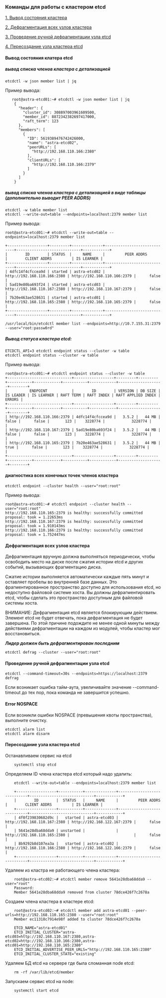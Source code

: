### Команды для работы с кластером etcd

[1. Вывод состояния кластера](https://github.com/Aleksey-10081967/Postgresql-study/blob/main/work_etcd/query/readme.md#%D0%B2%D1%8B%D0%B2%D0%BE%D0%B4-%D1%81%D0%BE%D1%81%D1%82%D0%BE%D1%8F%D0%BD%D0%B8%D1%8F-%D0%BA%D0%BB%D0%B0%D1%82%D0%B5%D1%80%D0%B0-etcd)

[2. Дефрагментация всех узлов кластера](https://github.com/Aleksey-10081967/Postgresql-study/blob/main/work_etcd/query/readme.md#%D0%B4%D0%B5%D1%84%D1%80%D0%B0%D0%B3%D0%BC%D0%B5%D0%BD%D1%82%D0%B0%D1%86%D0%B8%D1%8F-%D0%B2%D1%81%D0%B5%D1%85-%D1%83%D0%B7%D0%BB%D0%BE%D0%B2-%D0%BA%D0%BB%D0%B0%D1%81%D1%82%D0%B5%D1%80%D0%B0)

[3. Проведение ручной дефрагментации узла etcd](https://github.com/Aleksey-10081967/Postgresql-study/blob/main/work_etcd/query/readme.md#%D0%BF%D1%80%D0%BE%D0%B2%D0%B5%D0%B4%D0%B5%D0%BD%D0%B8%D0%B5-%D1%80%D1%83%D1%87%D0%BD%D0%BE%D0%B9-%D0%B4%D0%B5%D1%84%D1%80%D0%B0%D0%B3%D0%BC%D0%B5%D0%BD%D1%82%D0%B0%D1%86%D0%B8%D0%B8-%D1%83%D0%B7%D0%BB%D0%B0-etcd)

[4. Пересоздание узла кластера etcd](https://github.com/Aleksey-10081967/Postgresql-study/blob/main/work_etcd/query/readme.md#%D0%BF%D0%B5%D1%80%D0%B5%D1%81%D0%BE%D0%B7%D0%B4%D0%B0%D0%BD%D0%B8%D0%B5-%D1%83%D0%B7%D0%BB%D0%B0-%D0%BA%D0%BB%D0%B0%D1%81%D1%82%D0%B5%D1%80%D0%B0-etcd)


#### Вывод состояния клатера etcd

##### вывод списка членов кластера с детализацией 

    etcdctl -w json member list | jq   
    
 Пример вывода:
 
       root@astra-etcd01:~# etcdctl -w json member list | jq  
        {
          "header": {
            "cluster_id": 308897003961609500,
            "member_id": 8872342382697417000,
            "raft_term": 123
          },
          "members": [
            {
              "ID": 5619389476742426000,
              "name": "astra-etcd02",
              "peerURLs": [
                "http://192.168.110.166:2380"
              ],
              "clientURLs": [
                "http://192.168.110.166:2379"
              ]
            }
          ]
        }


##### вывод списка членов кластера с детализацией в виде таблицы (дополнительно выводит  PEER ADDRS)

    etcdctl -w table member list                               
    etcdctl --write-out=table --endpoints=localhost:2379 member list  

Пример вывода:

    root@astra-etcd01:~# etcdctl --write-out=table --endpoints=localhost:2379 member list
    
    +------------------+---------+--------------+-----------------------------+-----------------------------+------------+
    |        ID        | STATUS  |     NAME     |         PEER ADDRS          |        CLIENT ADDRS         | IS LEARNER |
    +------------------+---------+--------------+-----------------------------+-----------------------------+------------+
    | 4dfc14f4cfccea9d | started | astra-etcd02 | http://192.168.110.166:2380 | http://192.168.110.166:2379 |      false |
    | 5ad19e80ba693f24 | started | astra-etcd03 | http://192.168.110.167:2380 | http://192.168.110.167:2379 |      false |
    | 7b20e463ae528631 | started | astra-etcd01 | http://192.168.110.165:2380 | http://192.168.110.165:2379 |      false |
    +------------------+---------+--------------+-----------------------------+-----------------------------+------------+
    
    /usr/local/bin/etcdctl member list --endpoints=http://10.7.155.31:2379 --user="root:passw0rd"
    
##### Вывод статуса кластера etcd:    

    ETCDCTL_API=3 etcdctl endpoint status --cluster -w table
    etcdctl endpoint status --cluster -w table
    
Пример вывода:

    root@astra-etcd01:~# etcdctl endpoint status --cluster -w table
    +-----------------------------+------------------+---------+---------+-----------+------------+-----------+------------+--------------------+--------+
    |          ENDPOINT           |        ID        | VERSION | DB SIZE | IS LEADER | IS LEARNER | RAFT TERM | RAFT INDEX | RAFT APPLIED INDEX | ERRORS |
    +-----------------------------+------------------+---------+---------+-----------+------------+-----------+------------+--------------------+--------+
    | http://192.168.110.166:2379 | 4dfc14f4cfccea9d |   3.5.2 |   44 MB |     false |      false |       123 |    3228774 |            3228774 |        |
    | http://192.168.110.167:2379 | 5ad19e80ba693f24 |   3.5.2 |   44 MB |     false |      false |       123 |    3228774 |            3228774 |        |
    | http://192.168.110.165:2379 | 7b20e463ae528631 |   3.5.2 |   44 MB |      true |      false |       123 |    3228774 |            3228774 |        |
    +-----------------------------+------------------+---------+---------+-----------+------------+-----------+------------+--------------------+--------+

#### диагностика всех конечных точек членов кластера 

    etcdctl endpoint --cluster health --user="root:root"       
    
Пример вывода:    

    root@astra-etcd01:~# etcdctl endpoint --cluster health --user="root:root"
    http://192.168.110.165:2379 is healthy: successfully committed proposal: took = 1.22653ms
    http://192.168.110.167:2379 is healthy: successfully committed proposal: took = 1.910143ms
    http://192.168.110.166:2379 is healthy: successfully committed proposal: took = 1.752447ms

####  Дефрагментация всех узлов кластера

Дефрагментация вручную должна выполняться периодически, чтобы освободить место на диске после сжатия истории etcd и других событий, вызывающих фрагментацию диска.

Сжатие истории выполняется автоматически каждые пять минут и оставляет пробелы во внутренней базе данных. Это фрагментированное пространство доступно для использования etcd, но недоступно файловой системе хоста. Вы должны дефрагментировать etcd, чтобы сделать это пространство доступным для файловой системы хоста.

ВНИМАНИЕ:
Дефрагментация etcd является блокирующим действием. Элемент etcd не будет отвечать, пока дефрагментация не будет завершена. По этой причине подождите не менее одной минуты между действиями дефрагментации на каждом из модулей, чтобы кластер мог восстановиться.

***Лидер должен быть дефрагментирован последним***

    etcdctl defrag --cluster --user="root:root"     

#### Проведение ручной дефрагментации узла etcd

    etcdctl --command-timeout=30s --endpoints=https://localhost:2379 defrag
    
Если возникает ошибка тайм-аута, увеличивайте значение --command-timeout до тех пор, пока команда не завершится успешно.

#### Error NOSPACE

Если возникли ошибки NOSPACE (превышения квоты пространства), выполните очистку.

    etcdctl alarm list
    etcdctl alarm disarm

#### Пересоздание узла кластера etcd

Останавливаем сервис на etcd 

        systemctl stop etcd

Определяем ID члена кластера etcd который надо удалить:

        etcdctl --write-out=table --endpoints=localhost:2379 member list       
        
        +------------------+-----------+--------------+-----------------------------+-----------------------------+------------+
        |        ID        |  STATUS   |     NAME     |         PEER ADDRS          |        CLIENT ADDRS         | IS LEARNER |
        +------------------+-----------+--------------+-----------------------------+-----------------------------+------------+
        | 4f0f239830682d9c |   started | astra-etcd03 | http://192.168.110.167:2380 | http://192.168.122.167:2379 |      false |
        | 5641e28dba68dda9 | unstarted |              | http://192.168.110.165:2380 |                             |      false |
        | 8b9292b8d107ea3a |   started | astra-etcd02 | http://192.168.110.166:2380 | http://192.168.122.166:2379 |      false |
        +------------------+-----------+--------------+-----------------------------+-----------------------------+------------+
        
Удаляем из кластра не работающего члена кластера:

        root@astra-etcd02:~# etcdctl member remove 5641e28dba68dda9 --user="root"
        Password: 
        Member 5641e28dba68dda9 removed from cluster 78dce426f7c2678a
        
Создаем члена кластера в кластере etcd:

        root@astra-etcd02:~# etcdctl member add astra-etcd01 --peer-urls=http://192.168.110.165:2380 --user="root:root"
        Member ec11318c7914e98f added to cluster 78dce426f7c2678a

        ETCD_NAME="astra-etcd01"
        ETCD_INITIAL_CLUSTER="astra-etcd03=http://192.168.110.167:2380,astra-etcd02=http://192.168.110.166:2380,astra-etcd01=http://192.168.110.165:2380"
        ETCD_INITIAL_ADVERTISE_PEER_URLS="http://192.168.110.165:2380"
        ETCD_INITIAL_CLUSTER_STATE="existing"

Удаляем БД etcd на сервере где была сломанная node etcd:

        rm -rf /var/lib/etcd/member
        
Запускаем сервис etcd на node:

        systemctl start etcd
